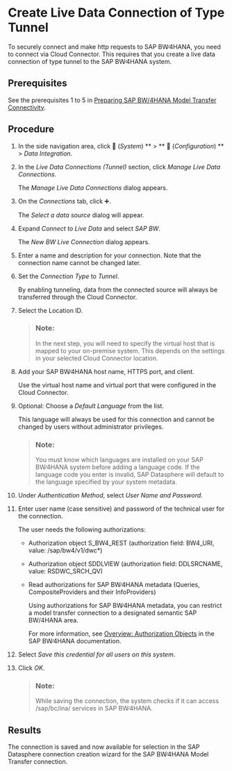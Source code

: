 <!-- loio5d02f1103dd742aab5c0fc930debe51b -->

<link rel="stylesheet" type="text/css" href="../css/sap-icons.css"/>

# Create Live Data Connection of Type Tunnel

To securely connect and make http requests to SAP BW∕4HANA, you need to connect via Cloud Connector. This requires that you create a live data connection of type tunnel to the SAP BW∕4HANA system.



<a name="loio5d02f1103dd742aab5c0fc930debe51b__prereq_sz1_frg_2nb"/>

## Prerequisites

See the prerequisites 1 to 5 in [Preparing SAP BW/4HANA Model Transfer Connectivity](preparing-sap-bw-4hana-model-transfer-connectivity-962de2f.md).



## Procedure

1.  In the side navigation area, click <span class="FPA-icons-V3"></span> \(*System*\) ** \> ** :wrench: \(*Configuration*\) ** \> *Data Integration*.

2.  In the *Live Data Connections \(Tunnel\)* section, click *Manage Live Data Connections*.

    The *Manage Live Data Connections* dialog appears.

3.  On the *Connections* tab, click :heavy_plus_sign:.

    The *Select a data source* dialog will appear.

4.  Expand *Connect to Live Data* and select *SAP BW*.

    The *New BW Live Connection* dialog appears.

5.  Enter a name and description for your connection. Note that the connection name cannot be changed later.

6.  Set the *Connection Type* to *Tunnel*.

    By enabling tunneling, data from the connected source will always be transferred through the Cloud Connector.

7.  Select the Location ID.

    > ### Note:  
    > In the next step, you will need to specify the virtual host that is mapped to your on-premise system. This depends on the settings in your selected Cloud Connector location.

8.  Add your SAP BW∕4HANA host name, HTTPS port, and client.

    Use the virtual host name and virtual port that were configured in the Cloud Connector.

9.  Optional: Choose a *Default Language* from the list.

    This language will always be used for this connection and cannot be changed by users without administrator privileges.

    > ### Note:  
    > You must know which languages are installed on your SAP BW∕4HANA system before adding a language code. If the language code you enter is invalid, SAP Datasphere will default to the language specified by your system metadata.

10. Under *Authentication Method*, select *User Name and Password*.

11. Enter user name \(case sensitive\) and password of the technical user for the connection.

    The user needs the following authorizations:

    -   Authorization object S\_BW4\_REST \(authorization field: BW4\_URI, value: /sap/bw4/v1/dwc\*\)

    -   Authorization object SDDLVIEW \(authorization field: DDLSRCNAME, value: RSDWC\_SRCH\_QV\)

    -   Read authorizations for SAP BW∕4HANA metadata \(Queries, CompositeProviders and their InfoProviders\)

        Using authorizations for SAP BW∕4HANA metadata, you can restrict a model transfer connection to a designated semantic SAP BW/4HANA area.

        For more information, see [Overview: Authorization Objects](https://help.sap.com/viewer/107a6e8a38b74ede94c833ca3b7b6f51/2.0.latest/en-US/4c658f3245e31ca6e10000000a42189c.html) in the SAP BW∕4HANA documentation.


12. Select *Save this credential for all users on this system*.

13. Click *OK*.

    > ### Note:  
    > While saving the connection, the system checks if it can access /sap/bc/ina/ services in SAP BW∕4HANA.




<a name="loio5d02f1103dd742aab5c0fc930debe51b__result_vbf_zqg_2nb"/>

## Results

The connection is saved and now available for selection in the SAP Datasphere connection creation wizard for the SAP BW∕4HANA Model Transfer connection.

